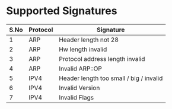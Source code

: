 # Supported Signatures

| S.No | Protocol | Signature |
|------|----------|-----------|
| 1 | ARP | Header length not 28 |
| 2 | ARP | Hw length invalid |
| 3 | ARP | Protocol address length invalid |
| 4 | ARP | Invalid ARP::OP |
| 5 | IPV4 | Header length too small / big / invalid |
| 6 | IPV4 | Invalid Version |
| 7 | IPV4 | Invalid Flags |

